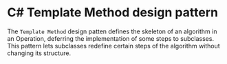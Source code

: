 # C# Template Method design pattern

The `Template Method` design patten defines the skeleton of an algorithm in an Operation, deferring the implementation of some steps to subclasses. This pattern lets subclasses redefine certain steps of the algorithm without changing its structure.

